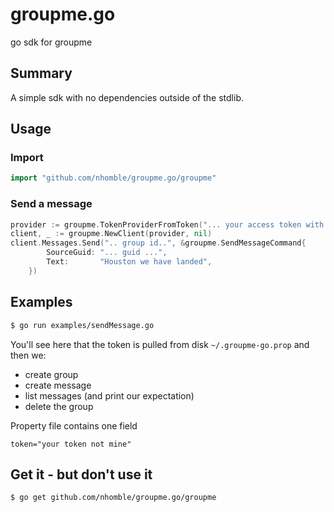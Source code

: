# groupme.go
go sdk for groupme

## Summary
A simple sdk with no dependencies outside of the stdlib. 

## Usage
### Import
```go
import "github.com/nhomble/groupme.go/groupme"
```
### Send a message
```go
provider := groupme.TokenProviderFromToken("... your access token with groupme ....")
client, _ := groupme.NewClient(provider, nil)
client.Messages.Send(".. group id..", &groupme.SendMessageCommand{
		SourceGuid: "... guid ...",
		Text:       "Houston we have landed",
	})
```

## Examples
```sh
$ go run examples/sendMessage.go
```

You'll see here that the token is pulled from disk ```~/.groupme-go.prop``` and then we:
- create group
- create message
- list messages (and print our expectation)
- delete the group

Property file contains one field
```
token="your token not mine"
```

## Get it - but don't use it
```sh
$ go get github.com/nhomble/groupme.go/groupme
```
